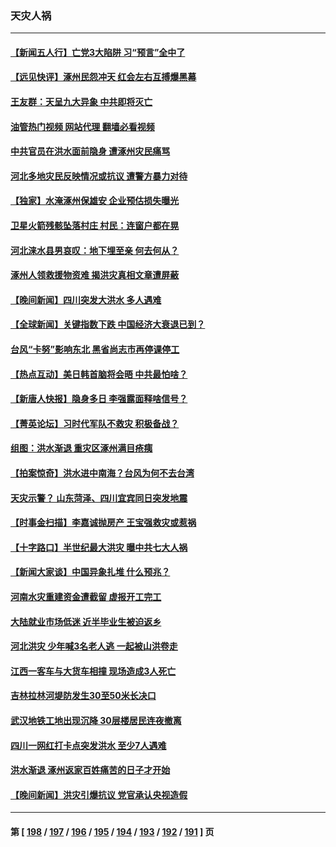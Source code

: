 ### 天灾人祸
---
#### [【新闻五人行】亡党3大陷阱 习“预言”全中了](../../pages/ncid280/n14051887.md?08111645) 
#### [【远见快评】涿州民怨冲天 红会左右互搏爆黑幕](../../pages/ncid280/n14051877.md?08111645) 
#### [王友群：天呈九大异象 中共即将灭亡](../../pages/ncid280/n14051859.md?08111645) 
#### [油管热门视频 网站代理 翻墙必看视频](http://138.2.39.72:81/youtube.html?epic-marker?08111645)
#### [中共官员在洪水面前隐身 遭涿州灾民痛骂](../../pages/ncid280/n14051709.md?08111645) 
#### [河北多地灾民反映情况或抗议 遭警方暴力对待](../../pages/ncid280/n14051563.md?08111645) 
#### [【独家】水淹涿州保雄安 企业预估损失曝光](../../pages/ncid280/n14051529.md?08111645) 
#### [卫星火箭残骸坠落村庄 村民：连窗户都在晃](../../pages/ncid280/n14051531.md?08111645) 
#### [河北涞水县男哀叹：地下埋至亲 何去何从？](../../pages/ncid280/n14051562.md?08111645) 
#### [涿州人领救援物资难 揭洪灾真相文章遭屏蔽](../../pages/ncid280/n14051387.md?08111645) 
#### [【晚间新闻】四川突发大洪水 多人遇难](../../pages/ncid280/n14051390.md?08111645) 
#### [【全球新闻】关键指数下跌 中国经济大衰退已到？](../../pages/ncid280/n14051391.md?08111645) 
#### [台风“卡努”影响东北 黑省尚志市再停课停工](../../pages/ncid280/n14051260.md?08111645) 
#### [【热点互动】美日韩首脑将会晤 中共最怕啥？](../../pages/ncid280/n14051185.md?08111645) 
#### [【新唐人快报】隐身多日 李强露面释啥信号？](../../pages/ncid280/n14051134.md?08111645) 
#### [【菁英论坛】习时代军队不救灾 积极备战？](../../pages/ncid280/n14051121.md?08111645) 
#### [组图：洪水渐退 重灾区涿州满目疮痍](../../pages/ncid280/n14051089.md?08111645) 
#### [【拍案惊奇】洪水进中南海？台风为何不去台湾](../../pages/ncid280/n14050936.md?08111645) 
#### [天灾示警？ 山东菏泽、四川宜宾同日突发地震](../../pages/ncid280/n14050971.md?08111645) 
#### [【时事金扫描】李嘉诚抛房产 王宝强救灾或惹祸](../../pages/ncid280/n14050977.md?08111645) 
#### [【十字路口】半世纪最大洪灾 曝中共七大人祸](../../pages/ncid280/n14050949.md?08111645) 
#### [【新闻大家谈】中国异象扎堆 什么预兆？](../../pages/ncid280/n14050990.md?08111645) 
#### [河南水灾重建资金遭截留 虚报开工完工](../../pages/ncid280/n14050857.md?08111645) 
#### [大陆就业市场低迷 近半毕业生被迫返乡](../../pages/ncid280/n14050945.md?08111645) 
#### [河北洪灾 少年喊3名老人逃 一起被山洪卷走](../../pages/ncid280/n14050870.md?08111645) 
#### [江西一客车与大货车相撞 现场造成3人死亡](../../pages/ncid280/n14050910.md?08111645) 
#### [吉林拉林河堤防发生30至50米长决口](../../pages/ncid280/n14050801.md?08111645) 
#### [武汉地铁工地出现沉降 30层楼居民连夜撤离](../../pages/ncid280/n14050836.md?08111645) 
#### [四川一网红打卡点突发洪水 至少7人遇难](../../pages/ncid280/n14050817.md?08111645) 
#### [洪水渐退 涿州返家百姓痛苦的日子才开始](../../pages/ncid280/n14050705.md?08111645) 
#### [【晚间新闻】洪灾引爆抗议 党官承认央视造假](../../pages/ncid280/n14050392.md?08111645) 

---
#### 第 [ [198](./198.md?08111645) / [197](./197.md?08111645) / [196](./196.md?08111645) / [195](./195.md?08111645) / [194](./194.md?08111645) / [193](./193.md?08111645) / [192](./192.md?08111645) / [191](./191.md?08111645) ] 页

